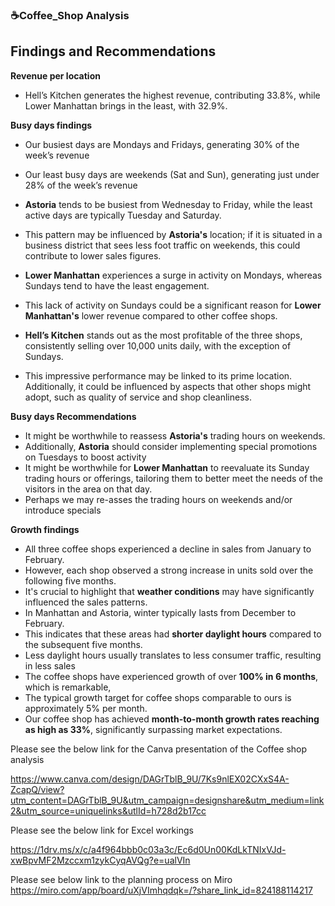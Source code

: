 ### ☕**Coffee_Shop Analysis** 





## **Findings and Recommendations**

**Revenue per location**
   - Hell’s Kitchen generates the highest revenue, contributing 33.8%, while Lower Manhattan brings in the least, with 32.9%.


**Busy days findings**

   - Our busiest days are Mondays and Fridays, generating 30% of the week’s revenue
   - Our least busy days are weekends (Sat and Sun), generating just under 28% of the week’s revenue
 
   - **Astoria** tends to be busiest from Wednesday to Friday, while the least active days are typically Tuesday and Saturday.
   - This pattern may be influenced by **Astoria's** location; if it is situated in a business district that sees less foot traffic on weekends, this could contribute to lower sales figures.
     

   - **Lower Manhattan** experiences a surge in activity on Mondays, whereas Sundays tend to have the least engagement.
   - This lack of activity on Sundays could be a significant reason for **Lower Manhattan's** lower revenue compared to other coffee shops.

     
   - **Hell’s Kitchen** stands out as the most profitable of the three shops, consistently selling over 10,000 units daily, with the exception of Sundays.

   - This impressive performance may be linked to its prime location. Additionally, it could be influenced by aspects that other shops might adopt, such as  quality of service and  shop cleanliness.

 **Busy days Recommendations**   

   - It might be worthwhile to reassess **Astoria's** trading hours on weekends.
   - Additionally, **Astoria** should consider implementing special promotions on Tuesdays to boost activity
   - It might be worthwhile for **Lower Manhattan** to reevaluate its Sunday trading hours or offerings, tailoring them to better meet the needs of the visitors in the area on that day.
   - Perhaps we may re-asses the trading hours on weekends and/or introduce specials


 **Growth findings**
   - All three coffee shops experienced a decline in sales from January to February.  
   - However, each shop observed a strong increase in units sold over the following five months.  
   - It's crucial to highlight that **weather conditions** may have significantly influenced the sales patterns.  
   - In Manhattan and Astoria, winter typically lasts from December to February.  
   - This indicates that these areas had **shorter daylight hours** compared to the subsequent five months.
   - Less daylight hours usually translates to less consumer traffic, resulting in less sales
   - The coffee shops have experienced growth of over **100% in 6 months**, which is remarkable,
   - The typical growth target for coffee shops comparable to ours is approximately 5% per month.
   - Our coffee shop has achieved **month-to-month growth rates reaching as high as 33%**, significantly surpassing market expectations.  

Please see the below link for the Canva presentation of the Coffee shop analysis

https://www.canva.com/design/DAGrTblB_9U/7Ks9nlEX02CXxS4A-ZcapQ/view?utm_content=DAGrTblB_9U&utm_campaign=designshare&utm_medium=link2&utm_source=uniquelinks&utlId=h728d2b17cc 

Please see the below link for Excel workings

https://1drv.ms/x/c/a4f964bbb0c03a3c/Ec6d0Un00KdLkTNIxVJd-xwBpvMF2Mzccxm1zykCyqAVQg?e=ualVIn

Please see below link to the planning process on Miro 
https://miro.com/app/board/uXjVImhqdqk=/?share_link_id=824188114217
